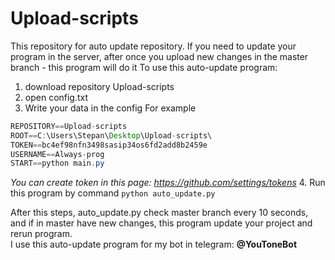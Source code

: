# Upload-scripts
This repository for auto update repository.
If you need to update your program in the server, after once you upload new changes in the master branch - this program will do it
To use this auto-update program:

1. download repository Upload-scripts
2. open config.txt
3. Write your data in the config
For example
```java
REPOSITORY==Upload-scripts
ROOT==C:\Users\Stepan\Desktop\Upload-scripts\
TOKEN==bc4ef98nfn3498sasip34os6fd2add8b2459e
USERNAME==Always-prog
START==python main.py
```
*You can create token in this page: https://github.com/settings/tokens*
4. Run this program by command `python auto_update.py`


After this steps, auto_update.py check master branch every 10 seconds, and if in master have new changes, this program update your project and rerun program.<br>
I use this auto-update program for my bot in telegram: **@YouToneBot**


